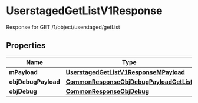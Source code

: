 

# UserstagedGetListV1Response

Response for GET /1/object/userstaged/getList

## Properties

| Name | Type | Description | Notes |
|------------ | ------------- | ------------- | -------------|
|**mPayload** | [**UserstagedGetListV1ResponseMPayload**](UserstagedGetListV1ResponseMPayload.md) |  |  |
|**objDebugPayload** | [**CommonResponseObjDebugPayloadGetList**](CommonResponseObjDebugPayloadGetList.md) |  |  [optional] |
|**objDebug** | [**CommonResponseObjDebug**](CommonResponseObjDebug.md) |  |  [optional] |



